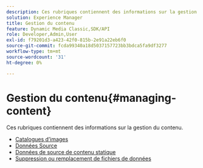 ```yaml
---
description: Ces rubriques contiennent des informations sur la gestion du contenu.
solution: Experience Manager
title: Gestion du contenu
feature: Dynamic Media Classic,SDK/API
role: Developer,Admin,User
exl-id: f79201d3-a423-42f0-815b-2e91a22eb6f0
source-git-commit: fcda99340a18d5037157723bb3bdca5fa9df3277
workflow-type: tm+mt
source-wordcount: '31'
ht-degree: 0%

---
```


# Gestion du contenu{#managing-content}

Ces rubriques contiennent des informations sur la gestion du contenu.

* [Catalogues d’images](c-image-catalogs.md)
* [Données Source](r-source-data.md)
* [Données de source de contenu statique](c-static-content-source-data.md)
* [Suppression ou remplacement de fichiers de données](c-deleting-or-replacing-data-files.md)
